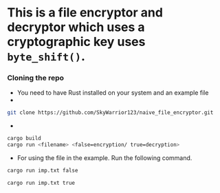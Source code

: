 # This is a file encryptor and decryptor which uses a cryptographic key uses `byte_shift()`.

### Cloning the repo
- You need to have Rust installed on your system and an example file
- 
```bash
git clone https://github.com/SkyWarrior123/naive_file_encryptor.git
```
- 
```bash
cargo build
cargo run <filename> <false=encryption/ true=decryption>
```

- For using the file in the example. Run the following command.
```bash For encryption
cargo run imp.txt false
```
```bash For decryption
cargo run imp.txt true
```